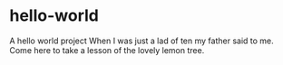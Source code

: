# hello-world
A hello world project
When I was just a lad of ten my father said to me.
Come here to take a lesson of the lovely lemon tree.
